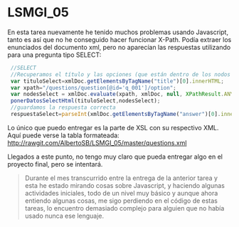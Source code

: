 # LSMGI_05

En esta tarea nuevamente he tenido muchos problemas usando Javascript, tanto es así que no he conseguido hacer funcionar X-Path. Podía extraer los enunciados del documento xml, pero no aparecían las respuestas utilizando para una pregunta tipo SELECT:

```js
 //SELECT
 //Recuperamos el título y las opciones (que están dentro de los nodos seleccionados con Xpath: nodesSelect) 
 var tituloSelect=xmlDoc.getElementsByTagName("title")[0].innerHTML;
 var xpath="/questions/question[@id='q_001']/option";
 var nodesSelect = xmlDoc.evaluate(xpath, xmlDoc, null, XPathResult.ANY_TYPE, null);
 ponerDatosSelectHtml(tituloSelect,nodesSelect);
 //guardamos la respuesta correcta
 respuestaSelect=parseInt(xmlDoc.getElementsByTagName("answer")[0].innerHTML);
 ```

Lo único que puedo entregar es la parte de XSL con su respectivo XML. 
Aquí puede verse la tabla formateada: http://rawgit.com/AlbertoSB/LSMGI_05/master/questions.xml   

Llegados a este punto, no tengo muy claro que pueda entregar algo en el proyecto final, pero se intentará.


> Durante el mes transcurrido entre la entrega de la anterior tarea y esta he estado mirando cosas sobre Javascript, y haciendo algunas actividades iniciales, todo de un nivel muy básico y aunque ahora entiendo algunas cosas, me sigo perdiendo en el código de estas tareas, lo encuentro demasiado complejo para alguien que no había usado nunca ese lenguaje.
